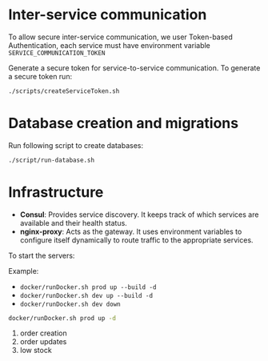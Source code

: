 # Inter-service communication

To allow secure inter-service communication, we user Token-based Authentication, each service must have environment variable `SERVICE_COMMUNICATION_TOKEN`

Generate a secure token for service-to-service communication. To generate a secure token run:

```bash
./scripts/createServiceToken.sh
```

# Database creation and migrations

Run following script to create databases:

```bash
./script/run-database.sh
```

# Infrastructure

- **Consul**: Provides service discovery. It keeps track of which services are available and their health status.
- **nginx-proxy**: Acts as the gateway. It uses environment variables to configure itself dynamically to route traffic to the appropriate services.

To start the servers:

Example:

- `docker/runDocker.sh prod up --build -d`
- `docker/runDocker.sh dev up --build -d`
- `docker/runDocker.sh dev down`

```bash
docker/runDocker.sh prod up -d
```

1. order creation
2. order updates
3. low stock
